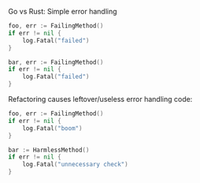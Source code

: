 Go vs Rust: Simple error handling

```go
foo, err := FailingMethod()
if err != nil {
    log.Fatal("failed")
}

bar, err := FailingMethod()
if err != nil {
    log.Fatal("failed")
}
```

Refactoring causes leftover/useless error handling code:

```go
foo, err := FailingMethod()
if err != nil {
    log.Fatal("boom")
}

bar := HarmlessMethod()
if err != nil {
    log.Fatal("unnecessary check")
}
```